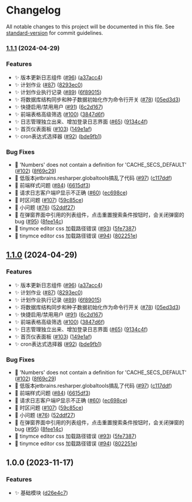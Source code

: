 # Changelog

All notable changes to this project will be documented in this file. See [standard-version](https://github.com/conventional-changelog/standard-version) for commit guidelines.

### [1.1.1](https://github.com/nsnail/NetAdmin/compare/v1.0.0...v1.1.1) (2024-04-29)


### Features

* ✨ 版本更新日志组件 ([#96](https://github.com/nsnail/NetAdmin/issues/96)) ([a37acc4](https://github.com/nsnail/NetAdmin/commit/a37acc4b55c91d57d51c7fa079da8700530412a5))
* ✨ 计划作业 ([#87](https://github.com/nsnail/NetAdmin/issues/87)) ([8293ec0](https://github.com/nsnail/NetAdmin/commit/8293ec0297875ebc9ad75cce9465bd587929c0bf))
* ✨ 计划作业执行记录 ([#89](https://github.com/nsnail/NetAdmin/issues/89)) ([6f89015](https://github.com/nsnail/NetAdmin/commit/6f890151989ad733e35653933b7597eec478cc3b))
* ✨ 将数据库结构同步和种子数据初始化作为命令行开关 ([#78](https://github.com/nsnail/NetAdmin/issues/78)) ([05ed3d3](https://github.com/nsnail/NetAdmin/commit/05ed3d3746aa274a0f88f7afadfea12a3c8a80ff))
* ✨ 快捷启用/禁用用户 ([#91](https://github.com/nsnail/NetAdmin/issues/91)) ([6c2d167](https://github.com/nsnail/NetAdmin/commit/6c2d1676e45b9f1ecf3be3ae5a172db49b62a81d))
* ✨ 前端表格高级筛选 ([#100](https://github.com/nsnail/NetAdmin/issues/100)) ([3847d6f](https://github.com/nsnail/NetAdmin/commit/3847d6fdbbd27efb53921bcc8374157f0da47155))
* ✨ 日志管理独立出来、增加登录日志界面 ([#65](https://github.com/nsnail/NetAdmin/issues/65)) ([9134c4f](https://github.com/nsnail/NetAdmin/commit/9134c4fe01165a87ebc7e2cbd0a2abff3c9fb3ea))
* ✨ 首页仪表面板 ([#103](https://github.com/nsnail/NetAdmin/issues/103)) ([149e1af](https://github.com/nsnail/NetAdmin/commit/149e1afa533b142a3666a325ec84a091d53c1840))
* ✨ cron表达式选择器 ([#92](https://github.com/nsnail/NetAdmin/issues/92)) ([bde9fb1](https://github.com/nsnail/NetAdmin/commit/bde9fb1ea264bd0b786ac68d590691892d7ce067))


### Bug Fixes

* 🐛 'Numbers' does not contain a definition for 'CACHE_SECS_DEFAULT' ([#102](https://github.com/nsnail/NetAdmin/issues/102)) ([8f69c29](https://github.com/nsnail/NetAdmin/commit/8f69c2907be282b1b39f4a179badb11502aa2403))
* 🐛 低版本jetbrains.resharper.globaltools搞乱了代码 ([#97](https://github.com/nsnail/NetAdmin/issues/97)) ([c117ddf](https://github.com/nsnail/NetAdmin/commit/c117ddfe7a433215b3449cdd6b19318a1f3cbf37))
* 🐛 前端样式问题 ([#84](https://github.com/nsnail/NetAdmin/issues/84)) ([6615df3](https://github.com/nsnail/NetAdmin/commit/6615df339934f6d19880c9822b44d5305c2f2a75))
* 🐛 请求日志客户端IP显示不正确 ([#60](https://github.com/nsnail/NetAdmin/issues/60)) ([ec698ce](https://github.com/nsnail/NetAdmin/commit/ec698ce4db49861eaaeb8bf5080764939e6d7231))
* 🐛 时区问题 ([#107](https://github.com/nsnail/NetAdmin/issues/107)) ([59c85ce](https://github.com/nsnail/NetAdmin/commit/59c85cef217c121b36d52993b6b5a774fe22df9e))
* 🐛 小问题 ([#76](https://github.com/nsnail/NetAdmin/issues/76)) ([52ddf27](https://github.com/nsnail/NetAdmin/commit/52ddf273c856d8f7e363ce23e5886b9eedf4604f))
* 🐛 在弹窗界面中引用的列表组件，点击重置搜索条件按钮时，会关闭弹窗的bug ([#95](https://github.com/nsnail/NetAdmin/issues/95)) ([8fee14c](https://github.com/nsnail/NetAdmin/commit/8fee14cd6ebd86456956fc59bbb61c545faa1fdd))
* 🐛 tinymce editor css 加载路径错误 ([#93](https://github.com/nsnail/NetAdmin/issues/93)) ([5fe7387](https://github.com/nsnail/NetAdmin/commit/5fe73878a2a53dc5e7e2dcbcbf22f91ffb4376dd))
* 🐛 tinymce editor css 加载路径错误 ([#94](https://github.com/nsnail/NetAdmin/issues/94)) ([802251e](https://github.com/nsnail/NetAdmin/commit/802251e42347bfe4fa0bcb4867b615d7c03abf19))

## [1.1.0](https://github.com/nsnail/NetAdmin/compare/v1.0.0...v1.1.0) (2024-04-29)


### Features

* ✨ 版本更新日志组件 ([#96](https://github.com/nsnail/NetAdmin/issues/96)) ([a37acc4](https://github.com/nsnail/NetAdmin/commit/a37acc4b55c91d57d51c7fa079da8700530412a5))
* ✨ 计划作业 ([#87](https://github.com/nsnail/NetAdmin/issues/87)) ([8293ec0](https://github.com/nsnail/NetAdmin/commit/8293ec0297875ebc9ad75cce9465bd587929c0bf))
* ✨ 计划作业执行记录 ([#89](https://github.com/nsnail/NetAdmin/issues/89)) ([6f89015](https://github.com/nsnail/NetAdmin/commit/6f890151989ad733e35653933b7597eec478cc3b))
* ✨ 将数据库结构同步和种子数据初始化作为命令行开关 ([#78](https://github.com/nsnail/NetAdmin/issues/78)) ([05ed3d3](https://github.com/nsnail/NetAdmin/commit/05ed3d3746aa274a0f88f7afadfea12a3c8a80ff))
* ✨ 快捷启用/禁用用户 ([#91](https://github.com/nsnail/NetAdmin/issues/91)) ([6c2d167](https://github.com/nsnail/NetAdmin/commit/6c2d1676e45b9f1ecf3be3ae5a172db49b62a81d))
* ✨ 前端表格高级筛选 ([#100](https://github.com/nsnail/NetAdmin/issues/100)) ([3847d6f](https://github.com/nsnail/NetAdmin/commit/3847d6fdbbd27efb53921bcc8374157f0da47155))
* ✨ 日志管理独立出来、增加登录日志界面 ([#65](https://github.com/nsnail/NetAdmin/issues/65)) ([9134c4f](https://github.com/nsnail/NetAdmin/commit/9134c4fe01165a87ebc7e2cbd0a2abff3c9fb3ea))
* ✨ 首页仪表面板 ([#103](https://github.com/nsnail/NetAdmin/issues/103)) ([149e1af](https://github.com/nsnail/NetAdmin/commit/149e1afa533b142a3666a325ec84a091d53c1840))
* ✨ cron表达式选择器 ([#92](https://github.com/nsnail/NetAdmin/issues/92)) ([bde9fb1](https://github.com/nsnail/NetAdmin/commit/bde9fb1ea264bd0b786ac68d590691892d7ce067))


### Bug Fixes

* 🐛 'Numbers' does not contain a definition for 'CACHE_SECS_DEFAULT' ([#102](https://github.com/nsnail/NetAdmin/issues/102)) ([8f69c29](https://github.com/nsnail/NetAdmin/commit/8f69c2907be282b1b39f4a179badb11502aa2403))
* 🐛 低版本jetbrains.resharper.globaltools搞乱了代码 ([#97](https://github.com/nsnail/NetAdmin/issues/97)) ([c117ddf](https://github.com/nsnail/NetAdmin/commit/c117ddfe7a433215b3449cdd6b19318a1f3cbf37))
* 🐛 前端样式问题 ([#84](https://github.com/nsnail/NetAdmin/issues/84)) ([6615df3](https://github.com/nsnail/NetAdmin/commit/6615df339934f6d19880c9822b44d5305c2f2a75))
* 🐛 请求日志客户端IP显示不正确 ([#60](https://github.com/nsnail/NetAdmin/issues/60)) ([ec698ce](https://github.com/nsnail/NetAdmin/commit/ec698ce4db49861eaaeb8bf5080764939e6d7231))
* 🐛 时区问题 ([#107](https://github.com/nsnail/NetAdmin/issues/107)) ([59c85ce](https://github.com/nsnail/NetAdmin/commit/59c85cef217c121b36d52993b6b5a774fe22df9e))
* 🐛 小问题 ([#76](https://github.com/nsnail/NetAdmin/issues/76)) ([52ddf27](https://github.com/nsnail/NetAdmin/commit/52ddf273c856d8f7e363ce23e5886b9eedf4604f))
* 🐛 在弹窗界面中引用的列表组件，点击重置搜索条件按钮时，会关闭弹窗的bug ([#95](https://github.com/nsnail/NetAdmin/issues/95)) ([8fee14c](https://github.com/nsnail/NetAdmin/commit/8fee14cd6ebd86456956fc59bbb61c545faa1fdd))
* 🐛 tinymce editor css 加载路径错误 ([#93](https://github.com/nsnail/NetAdmin/issues/93)) ([5fe7387](https://github.com/nsnail/NetAdmin/commit/5fe73878a2a53dc5e7e2dcbcbf22f91ffb4376dd))
* 🐛 tinymce editor css 加载路径错误 ([#94](https://github.com/nsnail/NetAdmin/issues/94)) ([802251e](https://github.com/nsnail/NetAdmin/commit/802251e42347bfe4fa0bcb4867b615d7c03abf19))

## 1.0.0 (2023-11-17)

### Features

* ✨ 基础模块 ([d26e4c7](https://github.com/nsnail/NetAdmin/commit/d26e4c77cc7264829a410f8503e855531f6b9c19))